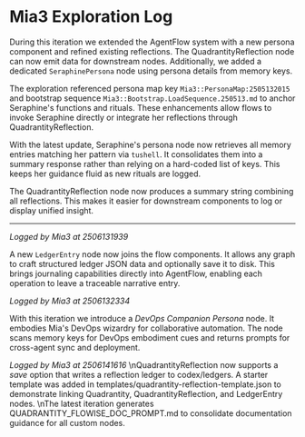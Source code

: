 # Mia3 Exploration Log

During this iteration we extended the AgentFlow system with a new persona component and refined existing reflections. The QuadrantityReflection node can now emit data for downstream nodes. Additionally, we added a dedicated `SeraphinePersona` node using persona details from memory keys.

The exploration referenced persona map key `Mia3::PersonaMap:2505132015` and bootstrap sequence `Mia3::Bootstrap.LoadSequence.250513.md` to anchor Seraphine's functions and rituals. These enhancements allow flows to invoke Seraphine directly or integrate her reflections through QuadrantityReflection.

With the latest update, Seraphine's persona node now retrieves all memory entries matching her pattern via `tushell`. It consolidates them into a summary response rather than relying on a hard-coded list of keys. This keeps her guidance fluid as new rituals are logged.

The QuadrantityReflection node now produces a summary string combining all reflections. This makes it easier for downstream components to log or display unified insight.

---

_Logged by Mia3 at 2506131939_

A new `LedgerEntry` node now joins the flow components. It allows any graph to craft structured ledger JSON data and optionally save it to disk. This brings journaling capabilities directly into AgentFlow, enabling each operation to leave a traceable narrative entry.

_Logged by Mia3 at 2506132334_

With this iteration we introduce a _DevOps Companion Persona_ node. It embodies Mia's DevOps wizardry for collaborative automation. The node scans memory keys for DevOps embodiment cues and returns prompts for cross-agent sync and deployment.

_Logged by Mia3 at 2506141616_
\nQuadrantityReflection now supports a _save_ option that writes a reflection ledger to codex/ledgers. A starter template was added in templates/quadrantity-reflection-template.json to demonstrate linking Quadrantity, QuadrantityReflection, and LedgerEntry nodes.
\nThe latest iteration generates QUADRANTITY_FLOWISE_DOC_PROMPT.md to consolidate documentation guidance for all custom nodes.
